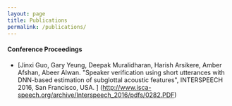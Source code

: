 ```yaml
---
layout: page
title: Publications
permalink: /publications/
---
```


#### **Conference Proceedings**
* [Jinxi Guo, Gary Yeung, Deepak Muralidharan, Harish Arsikere, Amber Afshan, Abeer Alwan. "Speaker verification using short utterances with DNN-based estimation of subglottal acoustic features", INTERSPEECH 2016, San Francisco, USA. ] (http://www.isca-speech.org/archive/Interspeech_2016/pdfs/0282.PDF) 

